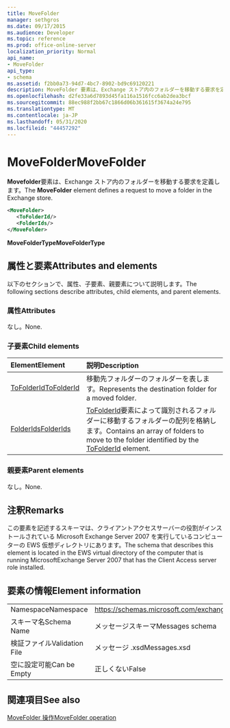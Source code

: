 ```yaml
---
title: MoveFolder
manager: sethgros
ms.date: 09/17/2015
ms.audience: Developer
ms.topic: reference
ms.prod: office-online-server
localization_priority: Normal
api_name:
- MoveFolder
api_type:
- schema
ms.assetid: f2bb0a73-94d7-4bc7-8902-bd9c69120221
description: MoveFolder 要素は、Exchange ストア内のフォルダーを移動する要求を定義します。
ms.openlocfilehash: d2fe33a6d7893d45fa116a1516fcc6ab2dea3bcf
ms.sourcegitcommit: 88ec988f2bb67c1866d06b361615f3674a24e795
ms.translationtype: MT
ms.contentlocale: ja-JP
ms.lasthandoff: 05/31/2020
ms.locfileid: "44457292"
---
```

# <a name="movefolder"></a><span data-ttu-id="1b9ae-103">MoveFolder</span><span class="sxs-lookup"><span data-stu-id="1b9ae-103">MoveFolder</span></span>

<span data-ttu-id="1b9ae-104">**Movefolder**要素は、Exchange ストア内のフォルダーを移動する要求を定義します。</span><span class="sxs-lookup"><span data-stu-id="1b9ae-104">The **MoveFolder** element defines a request to move a folder in the Exchange store.</span></span> 
  
```xml
<MoveFolder>
   <ToFolderId/>
   <FolderIds/>
</MoveFolder>
```

 <span data-ttu-id="1b9ae-105">**MoveFolderType**</span><span class="sxs-lookup"><span data-stu-id="1b9ae-105">**MoveFolderType**</span></span>
## <a name="attributes-and-elements"></a><span data-ttu-id="1b9ae-106">属性と要素</span><span class="sxs-lookup"><span data-stu-id="1b9ae-106">Attributes and elements</span></span>

<span data-ttu-id="1b9ae-107">以下のセクションで、属性、子要素、親要素について説明します。</span><span class="sxs-lookup"><span data-stu-id="1b9ae-107">The following sections describe attributes, child elements, and parent elements.</span></span>
  
### <a name="attributes"></a><span data-ttu-id="1b9ae-108">属性</span><span class="sxs-lookup"><span data-stu-id="1b9ae-108">Attributes</span></span>

<span data-ttu-id="1b9ae-109">なし。</span><span class="sxs-lookup"><span data-stu-id="1b9ae-109">None.</span></span>
  
### <a name="child-elements"></a><span data-ttu-id="1b9ae-110">子要素</span><span class="sxs-lookup"><span data-stu-id="1b9ae-110">Child elements</span></span>

|<span data-ttu-id="1b9ae-111">**Element**</span><span class="sxs-lookup"><span data-stu-id="1b9ae-111">**Element**</span></span>|<span data-ttu-id="1b9ae-112">**説明**</span><span class="sxs-lookup"><span data-stu-id="1b9ae-112">**Description**</span></span>|
|:-----|:-----|
|[<span data-ttu-id="1b9ae-113">ToFolderId</span><span class="sxs-lookup"><span data-stu-id="1b9ae-113">ToFolderId</span></span>](tofolderid.md) <br/> |<span data-ttu-id="1b9ae-114">移動先フォルダーのフォルダーを表します。</span><span class="sxs-lookup"><span data-stu-id="1b9ae-114">Represents the destination folder for a moved folder.</span></span>  <br/> |
|[<span data-ttu-id="1b9ae-115">FolderIds</span><span class="sxs-lookup"><span data-stu-id="1b9ae-115">FolderIds</span></span>](folderids.md) <br/> |<span data-ttu-id="1b9ae-116">[ToFolderId](tofolderid.md)要素によって識別されるフォルダーに移動するフォルダーの配列を格納します。</span><span class="sxs-lookup"><span data-stu-id="1b9ae-116">Contains an array of folders to move to the folder identified by the [ToFolderId](tofolderid.md) element.</span></span>  <br/> |
   
### <a name="parent-elements"></a><span data-ttu-id="1b9ae-117">親要素</span><span class="sxs-lookup"><span data-stu-id="1b9ae-117">Parent elements</span></span>

<span data-ttu-id="1b9ae-118">なし。</span><span class="sxs-lookup"><span data-stu-id="1b9ae-118">None.</span></span>
  
## <a name="remarks"></a><span data-ttu-id="1b9ae-119">注釈</span><span class="sxs-lookup"><span data-stu-id="1b9ae-119">Remarks</span></span>

<span data-ttu-id="1b9ae-120">この要素を記述するスキーマは、クライアントアクセスサーバーの役割がインストールされている Microsoft Exchange Server 2007 を実行しているコンピューターの EWS 仮想ディレクトリにあります。</span><span class="sxs-lookup"><span data-stu-id="1b9ae-120">The schema that describes this element is located in the EWS virtual directory of the computer that is running MicrosoftExchange Server 2007 that has the Client Access server role installed.</span></span>
  
## <a name="element-information"></a><span data-ttu-id="1b9ae-121">要素の情報</span><span class="sxs-lookup"><span data-stu-id="1b9ae-121">Element information</span></span>

|||
|:-----|:-----|
|<span data-ttu-id="1b9ae-122">Namespace</span><span class="sxs-lookup"><span data-stu-id="1b9ae-122">Namespace</span></span>  <br/> |https://schemas.microsoft.com/exchange/services/2006/messages  <br/> |
|<span data-ttu-id="1b9ae-123">スキーマ名</span><span class="sxs-lookup"><span data-stu-id="1b9ae-123">Schema Name</span></span>  <br/> |<span data-ttu-id="1b9ae-124">メッセージスキーマ</span><span class="sxs-lookup"><span data-stu-id="1b9ae-124">Messages schema</span></span>  <br/> |
|<span data-ttu-id="1b9ae-125">検証ファイル</span><span class="sxs-lookup"><span data-stu-id="1b9ae-125">Validation File</span></span>  <br/> |<span data-ttu-id="1b9ae-126">メッセージ .xsd</span><span class="sxs-lookup"><span data-stu-id="1b9ae-126">Messages.xsd</span></span>  <br/> |
|<span data-ttu-id="1b9ae-127">空に設定可能</span><span class="sxs-lookup"><span data-stu-id="1b9ae-127">Can be Empty</span></span>  <br/> |<span data-ttu-id="1b9ae-128">正しくない</span><span class="sxs-lookup"><span data-stu-id="1b9ae-128">False</span></span>  <br/> |
   
## <a name="see-also"></a><span data-ttu-id="1b9ae-129">関連項目</span><span class="sxs-lookup"><span data-stu-id="1b9ae-129">See also</span></span>



[<span data-ttu-id="1b9ae-130">MoveFolder 操作</span><span class="sxs-lookup"><span data-stu-id="1b9ae-130">MoveFolder operation</span></span>](movefolder-operation.md)

